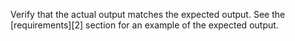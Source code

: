 Verify that the actual output matches the expected output. See the
[requirements][2] section for an example of the expected output.

